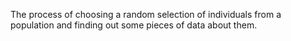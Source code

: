 The process of choosing a random selection of individuals from a
population and finding out some pieces of data about them.
